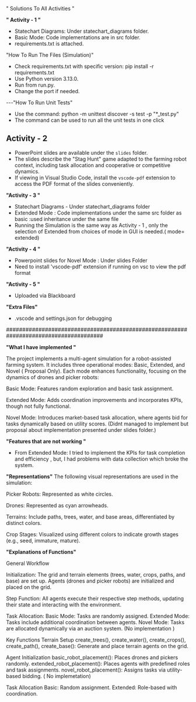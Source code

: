 " Solutions To All Activities "



**" Activity - 1 "**
- Statechart Diagrams: Under statechart_diagrams folder.
- Basic Mode: Code implementations are in src folder.
- requirements.txt is attached.


"How To Run The Files (Simulation)"
- Check requirements.txt with specific version:
pip install -r requirements.txt
- Use Python version 3.13.0.
- Run from run.py. 
- Change the port if needed. 


---"How To Run Unit Tests" 
- Use the command:
python -m unittest discover -s test -p "*_test.py"
- The command can be used to run all the unit tests in one click 





## **Activity - 2**

- PowerPoint slides are available under the `slides` folder.  
- The slides describe the "Stag Hunt" game adapted to the farming robot context, including task allocation and cooperative or competitive dynamics.  
- If viewing in Visual Studio Code, install the `vscode-pdf` extension to access the PDF format of the slides conveniently.  



**"Activity - 3 "**
- Statechart Diagrams - Under statechart_diagrams folder
- Extended Mode : Code implementations under the same src folder as basic :used inheritance under the same file
- Running the Simulation is the same way as Activity - 1 , only the selection of Extended from choices of mode  in  GUI is needed.( mode= extended)



**"Activity - 4 "**
- Powerpoint slides for Novel Mode : Under slides Folder 
- Need to install 'vscode-pdf'  extension if running on vsc to view the pdf format 



**"Activity - 5 "**
- Uploaded via Blackboard 




**"Extra Files"**
- .vscode and settings.json for debugging 




######################################################################################


 **"What I have implemented "** 

The project implements a multi-agent simulation for a robot-assisted farming system. It includes three operational modes: Basic, Extended, and Novel ( Proposal Only). Each mode enhances functionality, focusing on the dynamics of drones and picker robots:

Basic Mode: Features random exploration and basic task assignment.

Extended Mode: Adds coordination improvements and incorporates KPIs, though not fully functional.

Novel Mode: Introduces market-based task allocation, where agents bid for tasks dynamically based on utility scores. (Didnt managed to implement but proposal about implementation presented under slides folder.)



**"Features that are not working "**
- From Extended Mode:  I tried to implement the KPIs for task completion and efficiency , but, I had problems with data collection which broke the system. 



**"Representations"**
The following visual representations are used in the simulation:

Picker Robots: Represented as white circles.

Drones: Represented as cyan arrowheads.

Terrains: Include paths, trees, water, and base areas, differentiated by distinct colors.

Crop Stages: Visualized using different colors to indicate growth stages (e.g., seed, immature, mature).




**"Explanations of Functions"**

General Workflow

Initialization:
The grid and terrain elements (trees, water, crops, paths, and base) are set up.
Agents (drones and picker robots) are initialized and placed on the grid.

Step Function:
All agents execute their respective step methods, updating their state and interacting with the environment.

Task Allocation:
Basic Mode: Tasks are randomly assigned.
Extended Mode: Tasks include additional coordination between agents.
Novel Mode: Tasks are allocated dynamically via an auction system. (No implementation )


Key Functions
Terrain Setup
create_trees(), create_water(), create_crops(), create_path(), create_base():
Generate and place terrain agents on the grid.

Agent Initialization
basic_robot_placement(): Places drones and pickers randomly.
extended_robot_placement(): Places agents with predefined roles and task assignments.
novel_robot_placement(): Assigns tasks via utility-based bidding. ( No implemetation)

Task Allocation
Basic: Random assignment.
Extended: Role-based with  coordination.
